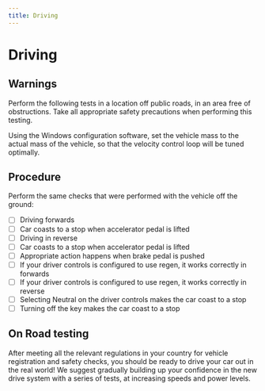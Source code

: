 ```yaml
---
title: Driving
---
```


# Driving 

## Warnings

Perform the following tests in a location off public roads, in an area free of obstructions.  Take all appropriate safety precautions when performing this testing.

Using the Windows configuration software, set the vehicle mass to the actual mass of the vehicle, so that the velocity control loop will be tuned optimally.

## Procedure

Perform the same checks that were performed with the vehicle off the ground:

- [ ] Driving forwards
- [ ] Car coasts to a stop when accelerator pedal is lifted
- [ ] Driving in reverse
- [ ] Car coasts to a stop when accelerator pedal is lifted
- [ ] Appropriate action happens when brake pedal is pushed
- [ ] If your driver controls is configured to use regen, it works correctly in forwards
- [ ] If your driver controls is configured to use regen, it works correctly in reverse
- [ ] Selecting Neutral on the driver controls makes the car coast to a stop
- [ ] Turning off the key makes the car coast to a stop

## On Road testing

After meeting all the relevant regulations in your country for vehicle registration and safety checks, you should be ready to drive your car out in the real world!  We suggest gradually building up your confidence in the new drive system with a series of tests, at increasing speeds and power levels.  
